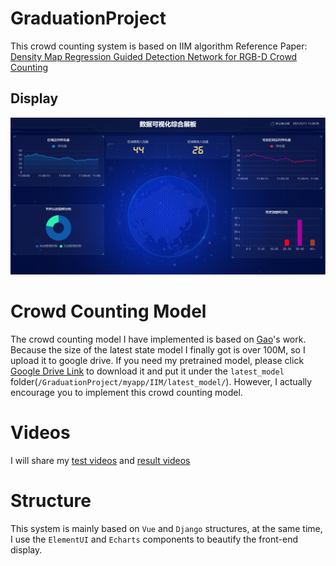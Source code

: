 # GraduationProject
This crowd counting system is based on IIM algorithm
Reference Paper: [Density Map Regression Guided Detection Network for RGB-D Crowd Counting](https://openaccess.thecvf.com/content_CVPR_2019/papers/Lian_Density_Map_Regression_Guided_Detection_Network_for_RGB-D_Crowd_Counting_CVPR_2019_paper.pdf)

## Display
![数据可视化综合展板](/数据可视化综合展板.png)

# Crowd Counting Model
The crowd counting model I have implemented is based on [Gao](https://github.com/taohan10200/IIM)'s work. 
Because the size of the latest state model I finally got is over 100M, 
so I upload it to google drive. If you need my pretrained model, please click [Google Drive Link](https://drive.google.com/file/d/1JZdV7nN87vO-KBmnFCGAjYbO98s0s4Bp/view?usp=sharing) to download it and 
put it under the `latest_model` folder(`/GraduationProject/myapp/IIM/latest_model/`). 
However, I actually encourage you to implement this crowd counting model.

# Videos
I will share my [test videos](https://drive.google.com/drive/folders/10VDG6s5utLvzMYtXrSn7-30dvrn_06RB?usp=sharing) and [result videos](https://drive.google.com/drive/folders/1UN1jlNwMnBcnYMdAqlHW4w5rZ_MsZvWi?usp=sharing)

# Structure
This system is mainly based on `Vue` and `Django` structures, at the same time, I use the `ElementUI` and `Echarts` components to beautify the front-end display.
